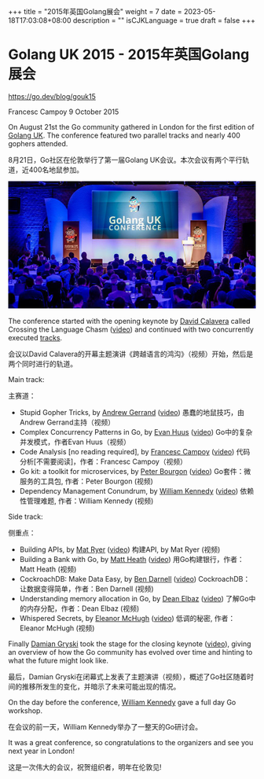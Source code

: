 +++
title = "2015年英国Golang展会"
weight = 7
date = 2023-05-18T17:03:08+08:00
description = ""
isCJKLanguage = true
draft = false
+++

# Golang UK 2015 - 2015年英国Golang展会

https://go.dev/blog/gouk15

Francesc Campoy
9 October 2015

On August 21st the Go community gathered in London for the first edition of [Golang UK](https://golanguk.com/). The conference featured two parallel tracks and nearly 400 gophers attended.

8月21日，Go社区在伦敦举行了第一届Golang UK会议。本次会议有两个平行轨道，近400名地鼠参加。

![img](GolangUK2015_img/gouk.jpg)

The conference started with the opening keynote by [David Calavera](https://twitter.com/calavera) called Crossing the Language Chasm ([video](https://www.youtube.com/watch?v=JPVRnEZ4v_w&list=PLDWZ5uzn69ezRJYeWxYNRMYebvf8DerHd)) and continued with two concurrently executed [tracks](http://golanguk.com/schedule/).

会议以David Calavera的开幕主题演讲《跨越语言的鸿沟》（视频）开始，然后是两个同时进行的轨道。

Main track:

主赛道：

- Stupid Gopher Tricks, by [Andrew Gerrand](https://twitter.com/enneff) ([video](https://www.youtube.com/watch?v=UECh7X07m6E&list=PLDWZ5uzn69ezRJYeWxYNRMYebvf8DerHd)) 愚蠢的地鼠技巧，由Andrew Gerrand主持（视频）
- Complex Concurrency Patterns in Go, by [Evan Huus](https://twitter.com/eapache) ([video](https://www.youtube.com/watch?v=2HOO5gIgyMg&list=PLDWZ5uzn69ezRJYeWxYNRMYebvf8DerHd)) Go中的复杂并发模式，作者Evan Huus（视频）
- Code Analysis [no reading required], by [Francesc Campoy](https://twitter.com/francesc) ([video](https://www.youtube.com/watch?v=oorX84tBMqo&list=PLDWZ5uzn69ezRJYeWxYNRMYebvf8DerHd)) 代码分析[不需要阅读]，作者：Francesc Campoy（视频）
- Go kit: a toolkit for microservices, by [Peter Bourgon](https://twitter.com/peterbourgon) ([video](https://www.youtube.com/watch?v=aL6sd4d4hxk&list=PLDWZ5uzn69ezRJYeWxYNRMYebvf8DerHd)) Go套件：微服务的工具包, 作者：Peter Bourgon (视频)
- Dependency Management Conundrum, by [William Kennedy](https://twitter.com/goinggodotnet) ([video](https://www.youtube.com/watch?v=CdhucJShJU8&list=PLDWZ5uzn69ezRJYeWxYNRMYebvf8DerHd)) 依赖性管理难题, 作者：William Kennedy (视频)

Side track:

侧重点：

- Building APIs, by [Mat Ryer](https://twitter.com/matryer) ([video](https://www.youtube.com/watch?v=tIm8UkSf6RA&list=PLDWZ5uzn69ezRJYeWxYNRMYebvf8DerHd)) 构建API, by Mat Ryer (视频)
- Building a Bank with Go, by [Matt Heath](https://twitter.com/mattheath) ([video](https://www.youtube.com/watch?v=cFJkLfujOts&list=PLDWZ5uzn69ezRJYeWxYNRMYebvf8DerHd)) 用Go构建银行，作者：Matt Heath (视频)
- CockroachDB: Make Data Easy, by [Ben Darnell](https://twitter.com/bendarnell) ([video](https://www.youtube.com/watch?v=33oqpLmQ3LE&list=PLDWZ5uzn69ezRJYeWxYNRMYebvf8DerHd)) CockroachDB：让数据变得简单，作者：Ben Darnell (视频)
- Understanding memory allocation in Go, by [Dean Elbaz](https://twitter.com/DeanElbaz) ([video](https://www.youtube.com/watch?v=zjoieOpy5hE&list=PLDWZ5uzn69ezRJYeWxYNRMYebvf8DerHd)) 了解Go中的内存分配，作者：Dean Elbaz (视频) 
- Whispered Secrets, by [Eleanor McHugh](https://twitter.com/feyeleanor) ([video](https://www.youtube.com/watch?v=ViBRx-F4Z2U&list=PLDWZ5uzn69ezRJYeWxYNRMYebvf8DerHd)) 低调的秘密, 作者：Eleanor McHugh (视频)

Finally [Damian Gryski](https://twitter.com/dgryski) took the stage for the closing keynote ([video](https://www.youtube.com/watch?v=IiSyFc10Jj0&list=PLDWZ5uzn69ezRJYeWxYNRMYebvf8DerHd)), giving an overview of how the Go community has evolved over time and hinting to what the future might look like.

最后，Damian Gryski在闭幕式上发表了主题演讲（视频），概述了Go社区随着时间的推移所发生的变化，并暗示了未来可能出现的情况。

On the day before the conference, [William Kennedy](https://twitter.com/goinggodotnet) gave a full day Go workshop.

在会议的前一天，William Kennedy举办了一整天的Go研讨会。

It was a great conference, so congratulations to the organizers and see you next year in London!

这是一次伟大的会议，祝贺组织者，明年在伦敦见!
